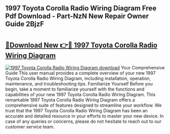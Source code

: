 ## 1997 Toyota Corolla Radio Wiring Diagram Free Pdf Download - Part-NzN New Repair Owner Guide 2BjzF

# <h2><a href="http://dfsntky.blite.top/?on=1997+Toyota+Corolla+Radio+Wiring+Diagram">🔗Download New 👉🔴 1997 Toyota Corolla Radio Wiring Diagram</a></h2>

[![1997 Toyota Corolla Radio Wiring Diagram download](https://i.imgur.com/lujVjoI.png)](http://dfsntky.blite.top/?on=1997+Toyota+Corolla+Radio+Wiring+Diagram)
Your Comprehensive Guide This user manual provides a complete overview of your new 1997 Toyota Corolla Radio Wiring Diagram, including installation, operation, maintenance, and troubleshooting tips. Familiarize Yourself Before you begin, take a moment to familiarize yourself with the functions and capabilities of your new 1997 Toyota Corolla Radio Wiring Diagram. This remarkable 1997 Toyota Corolla Radio Wiring Diagram offers a comprehensive suite of features designed to streamline your workflow. We trust that the 1997 Toyota Corolla Radio Wiring Diagram has been an accurate and detailed resource in your efforts to master your new device. In case of any queries or concerns, please do not hesitate to reach out to our customer service team.
